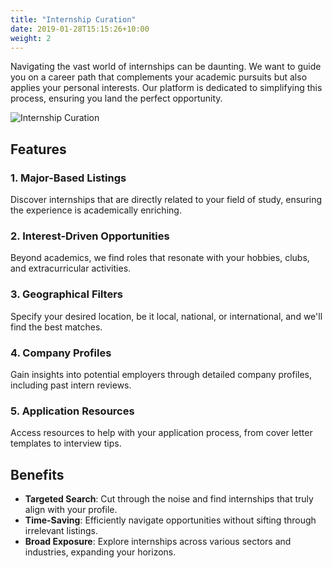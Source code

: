 ```yaml
---
title: "Internship Curation"
date: 2019-01-28T15:15:26+10:00
weight: 2
---
```

Navigating the vast world of internships can be daunting. We want to guide you on a career path that complements your academic pursuits but also applies your personal interests. Our platform is dedicated to simplifying this process, ensuring you land the perfect opportunity.

![Internship Curation](/images/austin-distel-nGc5RT2HmF0-unsplash.jpg)

## Features

### 1. **Major-Based Listings**
Discover internships that are directly related to your field of study, ensuring the experience is academically enriching.

### 2. **Interest-Driven Opportunities**
Beyond academics, we find roles that resonate with your hobbies, clubs, and extracurricular activities.

### 3. **Geographical Filters**
Specify your desired location, be it local, national, or international, and we'll find the best matches.

### 4. **Company Profiles**
Gain insights into potential employers through detailed company profiles, including past intern reviews.

### 5. **Application Resources**
Access resources to help with your application process, from cover letter templates to interview tips.

## Benefits

- **Targeted Search**: Cut through the noise and find internships that truly align with your profile.
- **Time-Saving**: Efficiently navigate opportunities without sifting through irrelevant listings.
- **Broad Exposure**: Explore internships across various sectors and industries, expanding your horizons.
